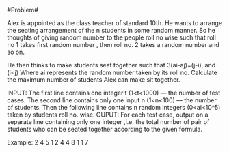 #Problem#

Alex is appointed as the class teacher of standard 10th. He wants to arrange the seating arrangement of the n students in some random manner. So he thoughts of giving random number to the people roll no wise such that roll no 1 takes first random number , then roll no. 2 takes a random number and so on.

He then thinks to make students seat together such that 
3(ai-aj)=(j-i), and (i<j)
Where ai represents the random number taken by its roll no. Calculate the maximum number of students Alex can make sit together.


INPUT:
The first line contains one integer t (1<t<1000) — the number of test cases.
The second line contains only one input n (1<n<100) — the number of students.
Then the following line contains n random integers (0<ai<10^5) taken by students roll no. wise.
OUPUT:
For each test case, output on a separate line containing only one integer ,i.e, the total number of pair of students who can be seated together according to the given formula.

Example:
2
4 
5 1 2 4
4
8 1 1 7
